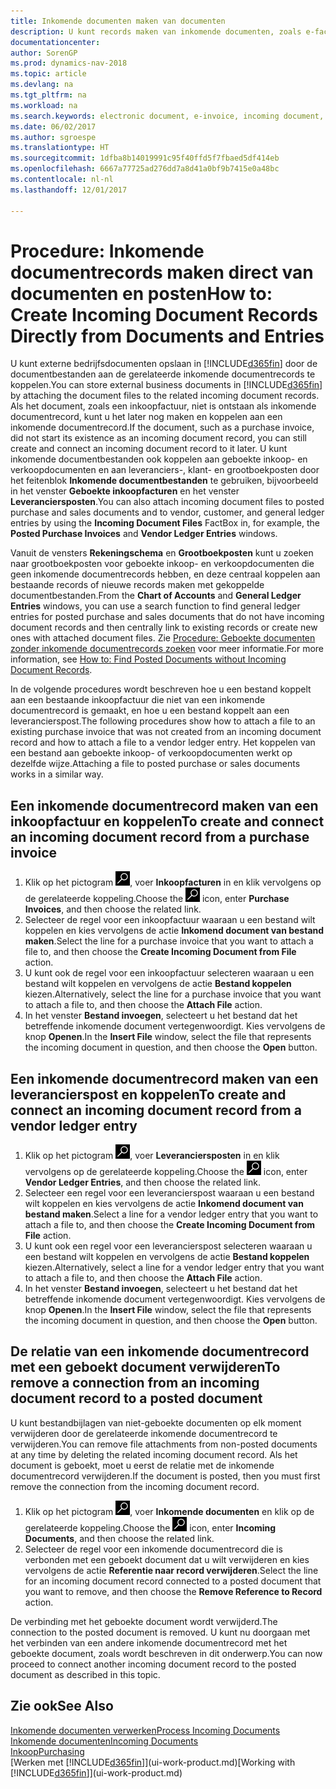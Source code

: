 ```yaml
---
title: Inkomende documenten maken van documenten
description: U kunt records maken van inkomende documenten, zoals e-facturen, en OCR-taken, eCommerce en documentuitwisseling beheren.
documentationcenter: 
author: SorenGP
ms.prod: dynamics-nav-2018
ms.topic: article
ms.devlang: na
ms.tgt_pltfrm: na
ms.workload: na
ms.search.keywords: electronic document, e-invoice, incoming document, OCR, ecommerce, document exchange, import invoice
ms.date: 06/02/2017
ms.author: sgroespe
ms.translationtype: HT
ms.sourcegitcommit: 1dfba8b14019991c95f40ffd5f7fbaed5df414eb
ms.openlocfilehash: 6667a77725ad276dd7a8d41a0bf9b7415e0a48bc
ms.contentlocale: nl-nl
ms.lasthandoff: 12/01/2017

---
```

# <a name="how-to-create-incoming-document-records-directly-from-documents-and-entries"></a><span data-ttu-id="72147-103">Procedure: Inkomende documentrecords maken direct van documenten en posten</span><span class="sxs-lookup"><span data-stu-id="72147-103">How to: Create Incoming Document Records Directly from Documents and Entries</span></span>
<span data-ttu-id="72147-104">U kunt externe bedrijfsdocumenten opslaan in [!INCLUDE[d365fin](includes/d365fin_md.md)] door de documentbestanden aan de gerelateerde inkomende documentrecords te koppelen.</span><span class="sxs-lookup"><span data-stu-id="72147-104">You can store external business documents in [!INCLUDE[d365fin](includes/d365fin_md.md)] by attaching the document files to the related incoming document records.</span></span> <span data-ttu-id="72147-105">Als het document, zoals een inkoopfactuur, niet is ontstaan als inkomende documentrecord, kunt u het later nog maken en koppelen aan een inkomende documentrecord.</span><span class="sxs-lookup"><span data-stu-id="72147-105">If the document, such as a purchase invoice, did not start its existence as an incoming document record, you can still create and connect an incoming document record to it later.</span></span> <span data-ttu-id="72147-106">U kunt inkomende documentbestanden ook koppelen aan geboekte inkoop- en verkoopdocumenten en aan leveranciers-, klant- en grootboekposten door het feitenblok **Inkomende documentbestanden** te gebruiken, bijvoorbeeld in het venster **Geboekte inkoopfacturen** en het venster **Leveranciersposten**.</span><span class="sxs-lookup"><span data-stu-id="72147-106">You can also attach incoming document files to posted purchase and sales documents and to vendor, customer, and general ledger entries by using the **Incoming Document Files** FactBox in, for example, the **Posted Purchase Invoices** and **Vendor Ledger Entries** windows.</span></span>

<span data-ttu-id="72147-107">Vanuit de vensters **Rekeningschema** en **Grootboekposten** kunt u zoeken naar grootboekposten voor geboekte inkoop- en verkoopdocumenten die geen inkomende documentrecords hebben, en deze centraal koppelen aan bestaande records of nieuwe records maken met gekoppelde documentbestanden.</span><span class="sxs-lookup"><span data-stu-id="72147-107">From the **Chart of Accounts** and **General Ledger Entries** windows, you can use a search function to find general ledger entries for posted purchase and sales documents that do not have incoming document records and then centrally link to existing records or create new ones with attached document files.</span></span> <span data-ttu-id="72147-108">Zie [Procedure: Geboekte documenten zonder inkomende documentrecords zoeken](across-how-find-posted-documents-without-income-document-records.md) voor meer informatie.</span><span class="sxs-lookup"><span data-stu-id="72147-108">For more information, see [How to: Find Posted Documents without Incoming Document Records](across-how-find-posted-documents-without-income-document-records.md).</span></span>

<span data-ttu-id="72147-109">In de volgende procedures wordt beschreven hoe u een bestand koppelt aan een bestaande inkoopfactuur die niet van een inkomende documentrecord is gemaakt, en hoe u een bestand koppelt aan een leverancierspost.</span><span class="sxs-lookup"><span data-stu-id="72147-109">The following procedures show how to attach a file to an existing purchase invoice that was not created from an incoming document record and how to attach a file to a vendor ledger entry.</span></span> <span data-ttu-id="72147-110">Het koppelen van een bestand aan geboekte inkoop- of verkoopdocumenten werkt op dezelfde wijze.</span><span class="sxs-lookup"><span data-stu-id="72147-110">Attaching a file to posted purchase or sales documents works in a similar way.</span></span>

## <a name="to-create-and-connect-an-incoming-document-record-from-a-purchase-invoice"></a><span data-ttu-id="72147-111">Een inkomende documentrecord maken van een inkoopfactuur en koppelen</span><span class="sxs-lookup"><span data-stu-id="72147-111">To create and connect an incoming document record from a purchase invoice</span></span>
1. <span data-ttu-id="72147-112">Klik op het pictogram ![Zoeken naar pagina of rapport](media/ui-search/search_small.png "pictogram Zoeken naar pagina of rapport"), voer **Inkoopfacturen** in en klik vervolgens op de gerelateerde koppeling.</span><span class="sxs-lookup"><span data-stu-id="72147-112">Choose the ![Search for Page or Report](media/ui-search/search_small.png "Search for Page or Report icon") icon, enter **Purchase Invoices**, and then choose the related link.</span></span>
2. <span data-ttu-id="72147-113">Selecteer de regel voor een inkoopfactuur waaraan u een bestand wilt koppelen en kies vervolgens de actie **Inkomend document van bestand maken**.</span><span class="sxs-lookup"><span data-stu-id="72147-113">Select the line for a purchase invoice that you want to attach a file to, and then choose the **Create Incoming Document from File** action.</span></span>
3. <span data-ttu-id="72147-114">U kunt ook de regel voor een inkoopfactuur selecteren waaraan u een bestand wilt koppelen en vervolgens de actie **Bestand koppelen** kiezen.</span><span class="sxs-lookup"><span data-stu-id="72147-114">Alternatively, select the line for a purchase invoice that you want to attach a file to, and then choose the **Attach File** action.</span></span>
4. <span data-ttu-id="72147-115">In het venster **Bestand invoegen**, selecteert u het bestand dat het betreffende inkomende document vertegenwoordigt. Kies vervolgens de knop **Openen**.</span><span class="sxs-lookup"><span data-stu-id="72147-115">In the **Insert File** window, select the file that represents the incoming document in question, and then choose the **Open** button.</span></span>

## <a name="to-create-and-connect-an-incoming-document-record-from-a-vendor-ledger-entry"></a><span data-ttu-id="72147-116">Een inkomende documentrecord maken van een leverancierspost en koppelen</span><span class="sxs-lookup"><span data-stu-id="72147-116">To create and connect an incoming document record from a vendor ledger entry</span></span>
1. <span data-ttu-id="72147-117">Klik op het pictogram ![Zoeken naar pagina of rapport](media/ui-search/search_small.png "pictogram Zoeken naar pagina of rapport"), voer **Leveranciersposten** in en klik vervolgens op de gerelateerde koppeling.</span><span class="sxs-lookup"><span data-stu-id="72147-117">Choose the ![Search for Page or Report](media/ui-search/search_small.png "Search for Page or Report icon") icon, enter **Vendor Ledger Entries**, and then choose the related link.</span></span>
2. <span data-ttu-id="72147-118">Selecteer een regel voor een leverancierspost waaraan u een bestand wilt koppelen en kies vervolgens de actie **Inkomend document van bestand maken**.</span><span class="sxs-lookup"><span data-stu-id="72147-118">Select a line for a vendor ledger entry that you want to attach a file to, and then choose the **Create Incoming Document from File** action.</span></span>
3. <span data-ttu-id="72147-119">U kunt ook een regel voor een leverancierspost selecteren waaraan u een bestand wilt koppelen en vervolgens de actie **Bestand koppelen** kiezen.</span><span class="sxs-lookup"><span data-stu-id="72147-119">Alternatively, select a line for a vendor ledger entry that you want to attach a file to, and then choose the **Attach File** action.</span></span>
4. <span data-ttu-id="72147-120">In het venster **Bestand invoegen**, selecteert u het bestand dat het betreffende inkomende document vertegenwoordigt. Kies vervolgens de knop **Openen**.</span><span class="sxs-lookup"><span data-stu-id="72147-120">In the **Insert File** window, select the file that represents the incoming document in question, and then choose the **Open** button.</span></span>

## <a name="to-remove-a-connection-from-an-incoming-document-record-to-a-posted-document"></a><span data-ttu-id="72147-121">De relatie van een inkomende documentrecord met een geboekt document verwijderen</span><span class="sxs-lookup"><span data-stu-id="72147-121">To remove a connection from an incoming document record to a posted document</span></span>
<span data-ttu-id="72147-122">U kunt bestandbijlagen van niet-geboekte documenten op elk moment verwijderen door de gerelateerde inkomende documentrecord te verwijderen.</span><span class="sxs-lookup"><span data-stu-id="72147-122">You can remove file attachments from non-posted documents at any time by deleting the related incoming document record.</span></span> <span data-ttu-id="72147-123">Als het document is geboekt, moet u eerst de relatie met de inkomende documentrecord verwijderen.</span><span class="sxs-lookup"><span data-stu-id="72147-123">If the document is posted, then you must first remove the connection from the incoming document record.</span></span>

1. <span data-ttu-id="72147-124">Klik op het pictogram ![Zoeken naar pagina of rapport](media/ui-search/search_small.png "pictogram Zoeken naar pagina of rapport"), voer **Inkomende documenten** en klik op de gerelateerde koppeling.</span><span class="sxs-lookup"><span data-stu-id="72147-124">Choose the ![Search for Page or Report](media/ui-search/search_small.png "Search for Page or Report icon") icon, enter **Incoming Documents**, and then choose the related link.</span></span>
2. <span data-ttu-id="72147-125">Selecteer de regel voor een inkomende documentrecord die is verbonden met een geboekt document dat u wilt verwijderen en kies vervolgens de actie **Referentie naar record verwijderen**.</span><span class="sxs-lookup"><span data-stu-id="72147-125">Select the line for an incoming document record connected to a posted document that you want to remove, and then choose the **Remove Reference to Record** action.</span></span>

<span data-ttu-id="72147-126">De verbinding met het geboekte document wordt verwijderd.</span><span class="sxs-lookup"><span data-stu-id="72147-126">The connection to the posted document is removed.</span></span> <span data-ttu-id="72147-127">U kunt nu doorgaan met het verbinden van een andere inkomende documentrecord met het geboekte document, zoals wordt beschreven in dit onderwerp.</span><span class="sxs-lookup"><span data-stu-id="72147-127">You can now proceed to connect another incoming document record to the posted document as described in this topic.</span></span>

## <a name="see-also"></a><span data-ttu-id="72147-128">Zie ook</span><span class="sxs-lookup"><span data-stu-id="72147-128">See Also</span></span>
[<span data-ttu-id="72147-129">Inkomende documenten verwerken</span><span class="sxs-lookup"><span data-stu-id="72147-129">Process Incoming Documents</span></span>](across-process-income-documents.md)  
[<span data-ttu-id="72147-130">Inkomende documenten</span><span class="sxs-lookup"><span data-stu-id="72147-130">Incoming Documents</span></span>](across-income-documents.md)  
[<span data-ttu-id="72147-131">Inkoop</span><span class="sxs-lookup"><span data-stu-id="72147-131">Purchasing</span></span>](purchasing-manage-purchasing.md)  
<span data-ttu-id="72147-132">[Werken met [!INCLUDE[d365fin](includes/d365fin_md.md)]](ui-work-product.md)</span><span class="sxs-lookup"><span data-stu-id="72147-132">[Working with [!INCLUDE[d365fin](includes/d365fin_md.md)]](ui-work-product.md)</span></span>

